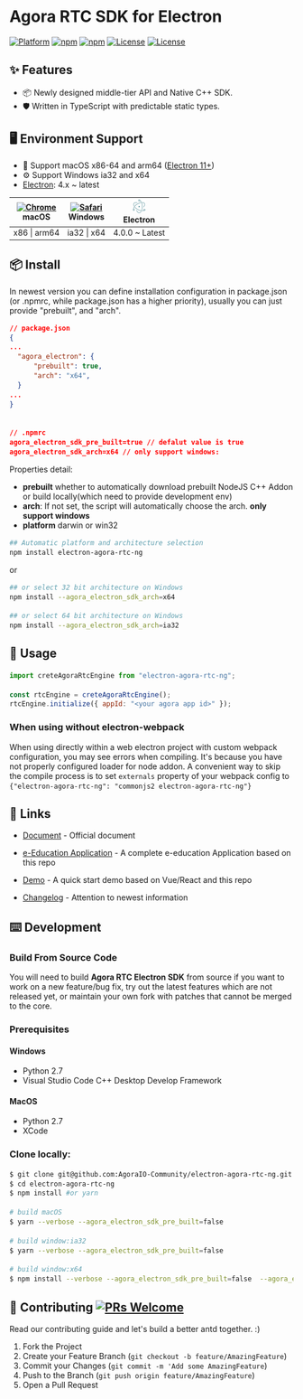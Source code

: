 # Agora RTC SDK for Electron

<div align="left">
    <a href="https://github.com/AgoraIO-Community/electron-agora-rtc-ng"><img src="https://img.shields.io/badge/Platform-macOS--x86--64%20%7C%20macOS--arm64%20%7C%20win--32%20%7C%20win--64-blue?logo=Electron&labelColor=fff" alt="Platform"/></a>
    <a href="https://www.npmjs.com/package/electron-agora-rtc-ng"><img alt="npm" src="https://img.shields.io/npm/v/electron-agora-rtc-ng?color=blue&style=flat-square&logo=npm"></a>
    <a href="https://www.npmjs.com/package/electron-agora-rtc-ng"><img alt="npm" src="https://img.shields.io/npm/dm/electron-agora-rtc-ng?color=blue&style=flat-square&logo=npm"></a>
    <a href="./LICENSE"><img src="https://img.shields.io/github/license/agoraio-community/electron-agora-rtc-ng?color=blue&style=flat-square" alt="License"/></a>
    <a href="https://github.com/AgoraIO-Community/electron-agora-rtc-ng/issues"><img src="https://flat.badgen.net/github/label-issues/AgoraIO-Community/electron-agora-rtc-ng/help%20wanted/open" alt="License"/></a>

</div>

## ✨ Features

- 📦 Newly designed middle-tier API and Native C++ SDK.
- 🛡 Written in TypeScript with predictable static types.

## 🖥 Environment Support

- 🌈 Support macOS x86-64 and arm64 ([Electron 11+](https://www.electronjs.org/zh/blog/apple-silicon))
- ⚙️ Support Windows ia32 and x64
- [Electron](https://www.electronjs.org/): 4.x ~ latest

| [<img src="https://simpleicons.org/icons/macos.svg" alt="Chrome" width="48px" height="24px" />]()<br>macOS | [<img src="https://simpleicons.org/icons/windows.svg" alt="Safari" width="24px" height="24px" />]()<br>Windows | [<img src="https://raw.githubusercontent.com/alrra/browser-logos/master/src/electron/electron_48x48.png" alt="Electron" width="24px" height="24px" />](http://godban.github.io/browsers-support-badges/)<br>Electron |
| ---------------------------------------------------------------------------------------------------------- | -------------------------------------------------------------------------------------------------------------- | -------------------------------------------------------------------------------------------------------------------------------------------------------------------------------------------------------------------- |
| x86 \| arm64                                                                                               | ia32 \| x64                                                                                                    | 4.0.0 ~ Latest                                                                                                                                                                                                       |

## 📦 Install

In newest version you can define installation configuration in package.json (or .npmrc, while package.json has a higher priority), usually you can just provide "prebuilt", and "arch".

```json
// package.json
{
...
  "agora_electron": {
      "prebuilt": true,
      "arch": "x64",
  }
...
}


// .npmrc
agora_electron_sdk_pre_built=true // defalut value is true
agora_electron_sdk_arch=x64 // only support windows:
```

Properties detail:

- **prebuilt** whether to automatically download prebuilt NodeJS C++ Addon or build locally(which need to provide development env)
- **arch**: If not set, the script will automatically choose the arch. **only support windows**
- **platform** darwin or win32

```bash
## Automatic platform and architecture selection
npm install electron-agora-rtc-ng
```

or

```bash
## or select 32 bit architecture on Windows
npm install --agora_electron_sdk_arch=x64

## or select 64 bit architecture on Windows
npm install --agora_electron_sdk_arch=ia32
```

## 🔨 Usage

```javascript
import creteAgoraRtcEngine from "electron-agora-rtc-ng";

const rtcEngine = creteAgoraRtcEngine();
rtcEngine.initialize({ appId: "<your agora app id>" });
```

### When using without electron-webpack

When using directly within a web electron project with custom webpack configuration, you may see errors when compiling. It's because you have not properly configured loader for node addon. A convenient way to skip the compile process is to set `externals` property of your webpack config to `{"electron-agora-rtc-ng": "commonjs2 electron-agora-rtc-ng"}`

## 🔗 Links

- [Document](https://docs.agora.io/en/Video/API%20Reference/electron/index.html) - Official document

- [e-Education Application](https://github.com/AgoraIO/ARD-eEducation-with-Electron) - A complete e-education Application based on this repo

- [Demo](./example/) - A quick start demo based on Vue/React and this repo

- [Changelog](./CHANGELOG.md) - Attention to newest information

## ⌨️ Development

### Build From Source Code

You will need to build **Agora RTC Electron SDK** from source if you want to work on a new feature/bug fix, try out the latest features which are not released yet, or maintain your own fork with patches that cannot be merged to the core.

### Prerequisites

#### Windows

- Python 2.7
- Visual Studio Code C++ Desktop Develop Framework

#### MacOS

- Python 2.7
- XCode

### Clone locally:

```bash
$ git clone git@github.com:AgoraIO-Community/electron-agora-rtc-ng.git
$ cd electron-agora-rtc-ng
$ npm install #or yarn

# build macOS
$ yarn --verbose --agora_electron_sdk_pre_built=false

# build window:ia32
$ yarn --verbose --agora_electron_sdk_pre_built=false

# build window:x64
$ npm install --verbose --agora_electron_sdk_pre_built=false  --agora_electron_sdk_arch=x64
```

## 🤝 Contributing [![PRs Welcome](https://img.shields.io/badge/PRs-welcome-brightgreen.svg?style=flat-square)](https://github.com/AgoraIO-Community/electron-agora-rtc-ng/pulls)

Read our contributing guide and let's build a better antd together. :)

1. Fork the Project
2. Create your Feature Branch (`git checkout -b feature/AmazingFeature`)
3. Commit your Changes (`git commit -m 'Add some AmazingFeature`)
4. Push to the Branch (`git push origin feature/AmazingFeature`)
5. Open a Pull Request

